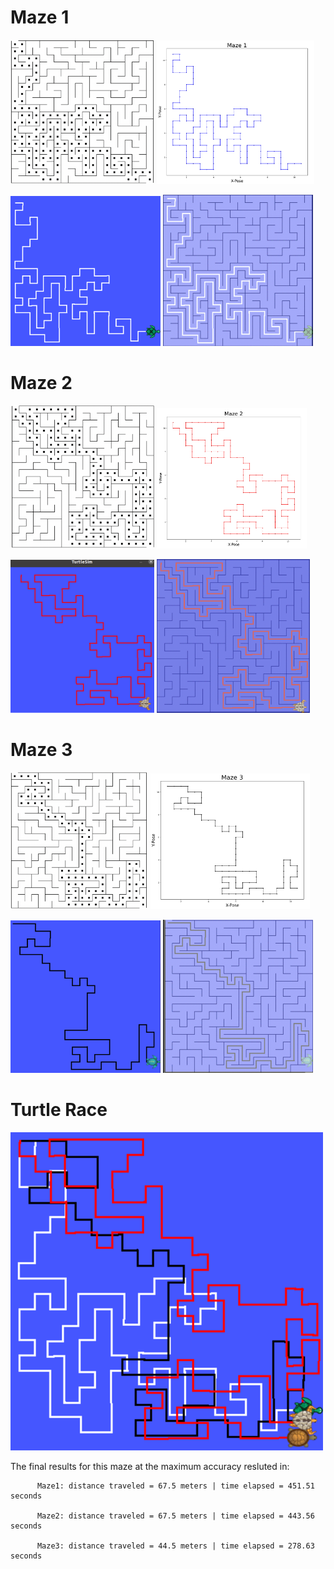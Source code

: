 # Maze 1
<img src = "/Images/Maze_1_Pygame.png" width ="230" /> <img src = "/Images/Maze_1_Plot.png" width ="252" />


<img src = "/Images/Maze_1_Turtlesim.png" width ="240" /> <img src = "/Images/Maze_1_Path.png" width ="240" />



# Maze 2
<img src = "/Images/Maze_2_Pygame.png" width ="230" /> <img src = "/Images/Maze_2_Plot.png" width ="240" />


<img src = "/Images/Maze_2_Turtlesim.png" width ="230" /> <img src = "/Images/Maze_2_Path.png" width ="245" />


# Maze 3
<img src = "/Images/Maze_3_Pygame.png" width ="220" /> <img src = "/Images/Maze_3_Plot.png" width ="255" />


<img src = "/Images/Maze_3_Turtlesim.png" width ="240" /> <img src = "/Images/Maze_3_Path.png" width ="240" />


# Turtle Race
<img src = "/Images/Turtlesim_3_Turtles.png" width ="500" />

The final results for this maze at the maximum accuracy resluted in:


          Maze1: distance traveled = 67.5 meters | time elapsed = 451.51 seconds
          
          Maze2: distance traveled = 67.5 meters | time elapsed = 443.56 seconds
          
          Maze3: distance traveled = 44.5 meters | time elapsed = 278.63 seconds
